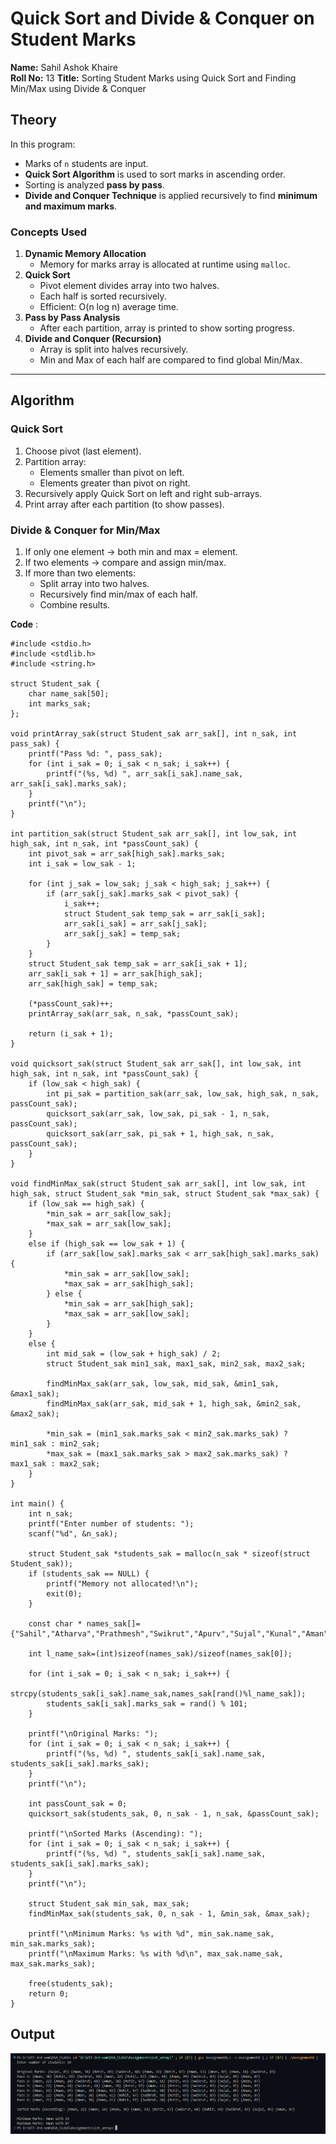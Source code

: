 # Quick Sort and Divide & Conquer on Student Marks

**Name:** Sahil Ashok Khaire  
**Roll No:** 13 
**Title:** Sorting Student Marks using Quick Sort and Finding Min/Max using Divide & Conquer


## Theory

In this program:
- Marks of `n` students are input.
- **Quick Sort Algorithm** is used to sort marks in ascending order.
- Sorting is analyzed **pass by pass**.
- **Divide and Conquer Technique** is applied recursively to find **minimum and maximum marks**.

### Concepts Used
1. **Dynamic Memory Allocation**  
   - Memory for marks array is allocated at runtime using `malloc`.
2. **Quick Sort**  
   - Pivot element divides array into two halves.
   - Each half is sorted recursively.
   - Efficient: O(n log n) average time.
3. **Pass by Pass Analysis**  
   - After each partition, array is printed to show sorting progress.
4. **Divide and Conquer (Recursion)**  
   - Array is split into halves recursively.
   - Min and Max of each half are compared to find global Min/Max.

---

## Algorithm

### Quick Sort
1. Choose pivot (last element).
2. Partition array:
   - Elements smaller than pivot on left.
   - Elements greater than pivot on right.
3. Recursively apply Quick Sort on left and right sub-arrays.
4. Print array after each partition (to show passes).

### Divide & Conquer for Min/Max
1. If only one element → both min and max = element.
2. If two elements → compare and assign min/max.
3. If more than two elements:
   - Split array into two halves.
   - Recursively find min/max of each half.
   - Combine results.


**Code** :
      
```
#include <stdio.h>
#include <stdlib.h>
#include <string.h>

struct Student_sak {
    char name_sak[50];
    int marks_sak;
};

void printArray_sak(struct Student_sak arr_sak[], int n_sak, int pass_sak) {
    printf("Pass %d: ", pass_sak);
    for (int i_sak = 0; i_sak < n_sak; i_sak++) {
        printf("(%s, %d) ", arr_sak[i_sak].name_sak, arr_sak[i_sak].marks_sak);
    }
    printf("\n");
}

int partition_sak(struct Student_sak arr_sak[], int low_sak, int high_sak, int n_sak, int *passCount_sak) {
    int pivot_sak = arr_sak[high_sak].marks_sak;
    int i_sak = low_sak - 1;

    for (int j_sak = low_sak; j_sak < high_sak; j_sak++) {
        if (arr_sak[j_sak].marks_sak < pivot_sak) {
            i_sak++;
            struct Student_sak temp_sak = arr_sak[i_sak];
            arr_sak[i_sak] = arr_sak[j_sak];
            arr_sak[j_sak] = temp_sak;
        }
    }
    struct Student_sak temp_sak = arr_sak[i_sak + 1];
    arr_sak[i_sak + 1] = arr_sak[high_sak];
    arr_sak[high_sak] = temp_sak;

    (*passCount_sak)++;
    printArray_sak(arr_sak, n_sak, *passCount_sak);

    return (i_sak + 1);
}

void quicksort_sak(struct Student_sak arr_sak[], int low_sak, int high_sak, int n_sak, int *passCount_sak) {
    if (low_sak < high_sak) {
        int pi_sak = partition_sak(arr_sak, low_sak, high_sak, n_sak, passCount_sak);
        quicksort_sak(arr_sak, low_sak, pi_sak - 1, n_sak, passCount_sak);
        quicksort_sak(arr_sak, pi_sak + 1, high_sak, n_sak, passCount_sak);
    }
}

void findMinMax_sak(struct Student_sak arr_sak[], int low_sak, int high_sak, struct Student_sak *min_sak, struct Student_sak *max_sak) {
    if (low_sak == high_sak) {
        *min_sak = arr_sak[low_sak];
        *max_sak = arr_sak[low_sak];
    }
    else if (high_sak == low_sak + 1) {
        if (arr_sak[low_sak].marks_sak < arr_sak[high_sak].marks_sak) {
            *min_sak = arr_sak[low_sak];
            *max_sak = arr_sak[high_sak];
        } else {
            *min_sak = arr_sak[high_sak];
            *max_sak = arr_sak[low_sak];
        }
    }
    else {
        int mid_sak = (low_sak + high_sak) / 2;
        struct Student_sak min1_sak, max1_sak, min2_sak, max2_sak;

        findMinMax_sak(arr_sak, low_sak, mid_sak, &min1_sak, &max1_sak);
        findMinMax_sak(arr_sak, mid_sak + 1, high_sak, &min2_sak, &max2_sak);

        *min_sak = (min1_sak.marks_sak < min2_sak.marks_sak) ? min1_sak : min2_sak;
        *max_sak = (max1_sak.marks_sak > max2_sak.marks_sak) ? max1_sak : max2_sak;
    }
}

int main() {
    int n_sak;
    printf("Enter number of students: ");
    scanf("%d", &n_sak);

    struct Student_sak *students_sak = malloc(n_sak * sizeof(struct Student_sak));
    if (students_sak == NULL) {
        printf("Memory not allocated!\n");
        exit(0);
    }

    const char * names_sak[]={"Sahil","Atharva","Prathmesh","Swikrut","Apurv","Sujal","Kunal","Aman","Rohit"};

    int l_name_sak=(int)sizeof(names_sak)/sizeof(names_sak[0]);

    for (int i_sak = 0; i_sak < n_sak; i_sak++) {
        strcpy(students_sak[i_sak].name_sak,names_sak[rand()%l_name_sak]);
        students_sak[i_sak].marks_sak = rand() % 101;
    }

    printf("\nOriginal Marks: ");
    for (int i_sak = 0; i_sak < n_sak; i_sak++) {
        printf("(%s, %d) ", students_sak[i_sak].name_sak, students_sak[i_sak].marks_sak);
    }
    printf("\n");

    int passCount_sak = 0;
    quicksort_sak(students_sak, 0, n_sak - 1, n_sak, &passCount_sak);

    printf("\nSorted Marks (Ascending): ");
    for (int i_sak = 0; i_sak < n_sak; i_sak++) {
        printf("(%s, %d) ", students_sak[i_sak].name_sak, students_sak[i_sak].marks_sak);
    }
    printf("\n");

    struct Student_sak min_sak, max_sak;
    findMinMax_sak(students_sak, 0, n_sak - 1, &min_sak, &max_sak);

    printf("\nMinimum Marks: %s with %d", min_sak.name_sak, min_sak.marks_sak);
    printf("\nMaximum Marks: %s with %d\n", max_sak.name_sak, max_sak.marks_sak);

    free(students_sak);
    return 0;
}

```

## Output
![Alt text](./assignment8.png)
